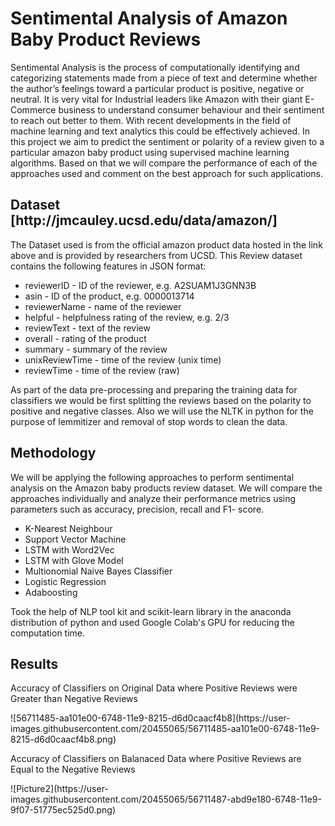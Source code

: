 <h1> Sentimental Analysis of Amazon Baby Product Reviews </h1>
<p>
Sentimental Analysis is the process of computationally identifying and categorizing statements made from a piece of text and determine whether the author’s feelings toward a particular product is positive, negative or neutral. It is very vital for Industrial leaders like Amazon with their giant E-Commerce business to understand consumer behaviour and their sentiment to reach out better to them. With recent developments in the field of machine learning and text analytics this could be effectively achieved. In this project we aim to predict the sentiment or polarity of a review given to a particular amazon baby product using supervised machine learning algorithms. Based on that we will compare the performance of each of the approaches used and comment on the best approach for such applications.
</p>

<h2> Dataset [http://jmcauley.ucsd.edu/data/amazon/] </h2>
<p>
The Dataset used is from the official amazon product data hosted in the link above
and is provided by researchers from UCSD. This Review dataset contains the following features in
JSON format:
</p>
<ul>
  <li> reviewerID - ID of the reviewer, e.g. A2SUAM1J3GNN3B </li>
  <li> asin - ID of the product, e.g. 0000013714 </li>
  <li> reviewerName - name of the reviewer </li>
  <li> helpful - helpfulness rating of the review, e.g. 2/3 </li>
  <li> reviewText - text of the review </li>
  <li> overall - rating of the product </li>
  <li> summary - summary of the review </li>
  <li> unixReviewTime - time of the review (unix time) </li>
  <li> reviewTime - time of the review (raw) </li>
</ul>
<p>
As part of the data pre-processing and preparing the training data for classifiers we would be first splitting the reviews based on the polarity to positive and negative classes. Also we will use the NLTK in python for the purpose of lemmitizer and removal of stop words to clean the data.
</p>
<h2> Methodology  </h2>
<p>
We will be applying the following approaches to perform sentimental analysis on the Amazon baby products review dataset. We will compare the approaches individually and analyze their performance metrics using parameters such as accuracy, precision, recall and F1-
score. 
<ul>
  <li> K-Nearest Neighbour </li>
<li> Support Vector Machine </li>
<li> LSTM with Word2Vec </li>
<li> LSTM with Glove Model </li>
<li> Multionomial Naive Bayes Classifier </li>
<li> Logistic Regression </li>
<li> Adaboosting </li>
</ul> 
Took the help of NLP tool kit and scikit-learn library in the anaconda distribution of
python and used Google Colab's GPU for reducing the computation time.
 </p>
<h2> Results </h2>
<p> Accuracy of Classifiers on Original Data where Positive Reviews were Greater than Negative Reviews </p>
![56711485-aa101e00-6748-11e9-8215-d6d0caacf4b8](https://user-images.githubusercontent.com/20455065/56711485-aa101e00-6748-11e9-8215-d6d0caacf4b8.png)
<p> Accuracy of Classifiers on Balanaced Data where Positive Reviews are Equal to the Negative Reviews </p>
![Picture2](https://user-images.githubusercontent.com/20455065/56711487-abd9e180-6748-11e9-9f07-51775ec525d0.png)
